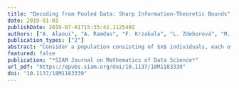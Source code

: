 ```yaml
---
title: "Decoding from Pooled Data: Sharp Information-Theoretic Bounds"
date: 2019-01-01
publishDate: 2019-07-01T15:35:42.112549Z
authors: ["A. Alaoui", "A. Ramdas", "F. Krzakala", "L. Zdeborová", "M. Jordan"]
publication_types: ["2"]
abstract: "Consider a population consisting of $n$ individuals, each of whom has one of $d$ types (e.g., blood types, in which case $d=4$). We are allowed to query this population by specifying a subset of it, and in response we observe a noiseless histogram (a $d$-dimensional vector of counts) of types of the pooled individuals. This measurement model arises in practical situations such as pooling of genetic data and may also be motivated by privacy considerations. We are interested in the number of queries one needs to unambiguously determine the type of each individual. We study this information-theoretic question under the random, dense setting where in each query, a random subset of individuals of size proportional to $n$ is chosen. This makes the problem a particular example of a random constraint satisfaction problem (CSP) with a “planted” solution. We establish upper and lower bounds on the minimum number of queries $m$ such that there is no solution other than the planted one with probability tending to one as n to infty. The bounds are nearly matching. Our proof relies on the computation of the exact “annealed free energy” of this model in the thermodynamic limit, which corresponds to an exponential rate of decay of the expected number of solutions to this planted CSP. As a by-product of the analysis, we derive an identity of independent interest relating the Gaussian integral over the space of Eulerian flows of a graph to its spanning tree polynomial."
featured: false
publication: "*SIAM Journal on Mathematics of Data Science*"
url_pdf: "https://epubs.siam.org/doi/10.1137/18M1183339"
doi: "10.1137/18M1183339"
---
```


